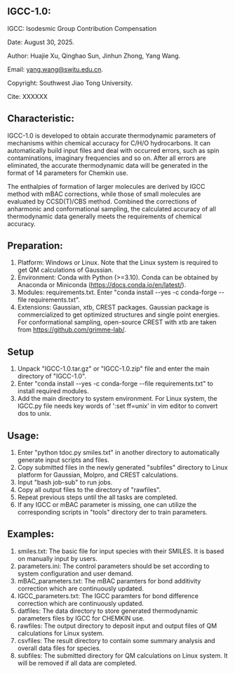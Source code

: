 ## IGCC-1.0:
IGCC: Isodesmic Group Contribution Compensation 

Date: August 30, 2025.

Author: Huajie Xu, Qinghao Sun, Jinhun Zhong, Yang Wang.

Email: yang.wang@swjtu.edu.cn.

Copyright: Southwest Jiao Tong University.

Cite: XXXXXX


## Characteristic:
IGCC-1.0 is developed to obtain accurate thermodynamic parameters of mechanisms within chemical accuracy for C/H/O hydrocarbons.
It can automatically build input files and deal with occurred errors, such as spin contaminations, imaginary frequencies and so on.
After all errors are eliminated, the accurate thermodynamic data will be generated in the format of 14 parameters for Chemkin use.

The enthalpies of formation of larger molecules are derived by IGCC method with mBAC corrections, while those of small molecules
are evaluated by CCSD(T)/CBS method. Combined the corrections of anharmonic and conformational sampling, the calculated accuracy
of all thermodynamic data generally meets the requirements of chemical accuracy.


## Preparation:
1. Platform: Windows or Linux. Note that the Linux system is required to get QM calculations of Gaussian.
2. Environment: Conda with Python (>=3.10). Conda can be obtained by Anaconda or Miniconda (https://docs.conda.io/en/latest/).
3. Modules: requirements.txt. Enter "conda install --yes -c conda-forge --file requirements.txt".
4. Extensions: Gaussian, xtb, CREST packages. Gaussian package is commercialized to get optimized structures and single point energies.
   For conformational sampling, open-source CREST with xtb are taken from https://github.com/grimme-lab/.


## Setup
1. Unpack "IGCC-1.0.tar.gz" or "IGCC-1.0.zip" file and enter the main directory of "IGCC-1.0".
2. Enter "conda install --yes -c conda-forge --file requirements.txt" to install required modules.
3. Add the main directory to system environment. For Linux system, the IGCC.py file needs key words of ':set ff=unix' in vim editor 
   to convert dos to unix.


## Usage:
1. Enter "python tdoc.py smiles.txt" in another directory to automatically generate input scripts and files. 
2. Copy submitted files in the newly generated "subfiles" directory to Linux platform for Gaussian, Molpro, and CREST calculations.
3. Input "bash job-sub" to run jobs.
4. Copy all output files to the directory of "rawfiles".
5. Repeat previous steps until the all tasks are completed.
6. If any IGCC or mBAC parameter is missing, one can utilize the corresponding scripts in "tools" directory der to train parameters.


## Examples:
1. smiles.txt: The basic file for input species with their SMILES. It is based on manually input by users.
2. parameters.ini: The control parameters should be set according to system configuration and user demand.
3. mBAC_parameters.txt: The mBAC paramters for bond additivity correction which are continuously updated. 
4. IGCC_parameters.txt: The IGCC paramters for bond difference correction which are continuously updated. 
5. datfiles: The data directory to store generated thermodynamic parameters files by IGCC for CHEMKIN use.
6. rawfiles: The output directory to deposit input and output files of QM calculations for Linux system.
7. csvfiles: The result directory to contain some summary analysis and overall data files for species.
8. subfiles: The submitted directory for QM calculations on Linux system. It will be removed if all data are completed.
